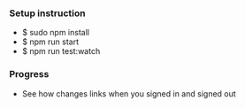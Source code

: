 <h3>Setup instruction</h3>
<ul>
	<li>$ sudo npm install</li>
	<li>$ npm run start</li>
	<li>$ npm run test:watch</li>
</ul>
<h3>Progress</h3>
<ul>
	<li>See how changes links when you signed in and signed out</li>
</ul>
